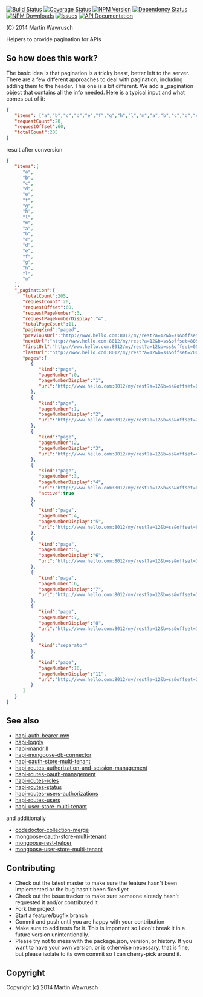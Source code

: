 [![Build Status](https://travis-ci.org/codedoctor/codedoctor-collection-merge.svg?branch=master)](https://travis-ci.org/codedoctor/codedoctor-collection-merge)
[![Coverage Status](https://img.shields.io/coveralls/codedoctor/codedoctor-collection-merge.svg)](https://coveralls.io/r/codedoctor/codedoctor-collection-merge)
[![NPM Version](http://img.shields.io/npm/v/codedoctor-collection-merge.svg)](https://www.npmjs.org/package//codedoctor-collection-merge)
[![Dependency Status](https://gemnasium.com/codedoctor/codedoctor-collection-merge.svg)](https://gemnasium.com/codedoctor/codedoctor-collection-merge)
[![NPM Downloads](http://img.shields.io/npm/dm/codedoctor-collection-merge.svg)](https://www.npmjs.org/package/codedoctor-collection-merge)
[![Issues](http://img.shields.io/github/issues/codedoctor/codedoctor-collection-merge.svg)](https://github.com/codedoctor/codedoctor-collection-merge/issues)
[![API Documentation](http://img.shields.io/badge/API-Documentation-ff69b4.svg)](http://coffeedoc.info/github/codedoctor/codedoctor-collection-merge)

(C) 2014 Martin Wawrusch

Helpers to provide pagination for APIs

## So how does this work?

The basic idea is that pagination is a tricky beast, better left to the server. There are a few different approaches to deal with pagination, including adding them to the header. This one is a bit different. We add a _pagination object that contains all the info needed. Here is a typical input and what comes out of it:

```json
{  
   "items": ["a","b","c","d","e","f","g","h","l","m","a","b","c","d","e","f","g","h","l","m"],
   "requestCount":20,
   "requestOffset":60,
   "totalCount":205
}
```

result after conversion

```json
{  
   "items":[  
      "a",
      "b",
      "c",
      "d",
      "e",
      "f",
      "g",
      "h",
      "l",
      "m",
      "a",
      "b",
      "c",
      "d",
      "e",
      "f",
      "g",
      "h",
      "l",
      "m"
   ],
   "_pagination":{  
      "totalCount":205,
      "requestCount":20,
      "requestOffset":60,
      "requestPageNumber":3,
      "requestPageNumberDisplay":"4",
      "totalPageCount":11,
      "pagingKind":"paged",
      "previousUrl":"http://www.hello.com:8012/my/rest?a=12&b=ss&offset=40&count=20",
      "nextUrl":"http://www.hello.com:8012/my/rest?a=12&b=ss&offset=80&count=20",
      "firstUrl":"http://www.hello.com:8012/my/rest?a=12&b=ss&offset=0&count=20",
      "lastUrl":"http://www.hello.com:8012/my/rest?a=12&b=ss&offset=200&count=20",
      "pages":[  
         {  
            "kind":"page",
            "pageNumber":0,
            "pageNumberDisplay":"1",
            "url":"http://www.hello.com:8012/my/rest?a=12&b=ss&offset=0&count=20"
         },
         {  
            "kind":"page",
            "pageNumber":1,
            "pageNumberDisplay":"2",
            "url":"http://www.hello.com:8012/my/rest?a=12&b=ss&offset=20&count=20"
         },
         {  
            "kind":"page",
            "pageNumber":2,
            "pageNumberDisplay":"3",
            "url":"http://www.hello.com:8012/my/rest?a=12&b=ss&offset=40&count=20"
         },
         {  
            "kind":"page",
            "pageNumber":3,
            "pageNumberDisplay":"4",
            "url":"http://www.hello.com:8012/my/rest?a=12&b=ss&offset=60&count=20",
            "active":true
         },
         {  
            "kind":"page",
            "pageNumber":4,
            "pageNumberDisplay":"5",
            "url":"http://www.hello.com:8012/my/rest?a=12&b=ss&offset=80&count=20"
         },
         {  
            "kind":"page",
            "pageNumber":5,
            "pageNumberDisplay":"6",
            "url":"http://www.hello.com:8012/my/rest?a=12&b=ss&offset=100&count=20"
         },
         {  
            "kind":"page",
            "pageNumber":6,
            "pageNumberDisplay":"7",
            "url":"http://www.hello.com:8012/my/rest?a=12&b=ss&offset=120&count=20"
         },
         {  
            "kind":"page",
            "pageNumber":7,
            "pageNumberDisplay":"8",
            "url":"http://www.hello.com:8012/my/rest?a=12&b=ss&offset=140&count=20"
         },
         {  
            "kind":"separator"
         },
         {  
            "kind":"page",
            "pageNumber":10,
            "pageNumberDisplay":"11",
            "url":"http://www.hello.com:8012/my/rest?a=12&b=ss&offset=200&count=20"
         }
      ]
   }
}
```


## See also

* [hapi-auth-bearer-mw](https://github.com/codedoctor/hapi-auth-bearer-mw)
* [hapi-loggly](https://github.com/codedoctor/hapi-loggly)
* [hapi-mandrill](https://github.com/codedoctor/hapi-mandrill)
* [hapi-mongoose-db-connector](https://github.com/codedoctor/hapi-mongoose-db-connector)
* [hapi-oauth-store-multi-tenant](https://github.com/codedoctor/hapi-oauth-store-multi-tenant)
* [hapi-routes-authorization-and-session-management](https://github.com/codedoctor/hapi-routes-authorization-and-session-management)
* [hapi-routes-oauth-management](https://github.com/codedoctor/hapi-routes-oauth-management)
* [hapi-routes-roles](https://github.com/codedoctor/hapi-routes-roles)
* [hapi-routes-status](https://github.com/codedoctor/hapi-routes-status)
* [hapi-routes-users-authorizations](https://github.com/codedoctor/hapi-routes-users-authorizations)
* [hapi-routes-users](https://github.com/codedoctor/hapi-routes-users)
* [hapi-user-store-multi-tenant](https://github.com/codedoctor/hapi-user-store-multi-tenant)

and additionally

* [codedoctor-collection-merge](https://github.com/codedoctor/codedoctor-collection-merge)
* [mongoose-oauth-store-multi-tenant](https://github.com/codedoctor/mongoose-oauth-store-multi-tenant)
* [mongoose-rest-helper](https://github.com/codedoctor/mongoose-rest-helper)
* [mongoose-user-store-multi-tenant](https://github.com/codedoctor/mongoose-user-store-multi-tenant)


## Contributing
 
* Check out the latest master to make sure the feature hasn't been implemented or the bug hasn't been fixed yet
* Check out the issue tracker to make sure someone already hasn't requested it and/or contributed it
* Fork the project
* Start a feature/bugfix branch
* Commit and push until you are happy with your contribution
* Make sure to add tests for it. This is important so I don't break it in a future version unintentionally.
* Please try not to mess with the package.json, version, or history. If you want to have your own version, or is otherwise necessary, that is fine, but please isolate to its own commit so I can cherry-pick around it.

## Copyright

Copyright (c) 2014 Martin Wawrusch 


